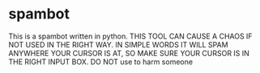 # spambot
This is a spambot written in python. 
THIS TOOL CAN CAUSE A CHAOS IF NOT USED IN THE RIGHT WAY. 
IN SIMPLE WORDS IT WILL SPAM ANYWHERE YOUR CURSOR IS AT, SO MAKE SURE YOUR CURSOR IS IN THE RIGHT INPUT BOX. 
DO NOT use to harm someone
